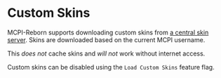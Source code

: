# Custom Skins
MCPI-Reborn supports downloading custom skins from [a central skin server](https://github.com/MCPI-Revival/Skins). Skins are downloaded based on the current MCPI username.

This *does not* cache skins and *will not* work without internet access.

Custom skins can be disabled using the `Load Custom Skins` feature flag.
